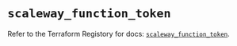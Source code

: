 # `scaleway_function_token`

Refer to the Terraform Registory for docs: [`scaleway_function_token`](https://registry.terraform.io/providers/scaleway/scaleway/2.28.0/docs/resources/function_token).
